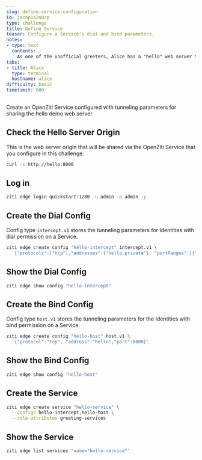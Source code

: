 ```yaml
---
slug: define-service-configuration
id: jacnp1s2n0rp
type: challenge
title: Define Service
teaser: Configure a Service's dial and bind parameters.
notes:
- type: text
  contents: |
    As one of the unofficial greeters, Alice has a "hello" web server to share with new members. Let's create tunneling configs and use them to define an OpenZiti Service for the "hello" server.
tabs:
- title: Alice
  type: terminal
  hostname: alice
difficulty: basic
timelimit: 600
---
```


Create an OpenZiti Service configured with tunneling parameters for sharing the hello demo web server.

## Check the Hello Server Origin

This is the web server origin that will be shared via the OpenZiti Service that you configure in this challenge.

```bash
curl -s http://hello:8000
```

## Log in

```bash
ziti edge login quickstart:1280 -u admin -p admin -y
```

## Create the Dial Config

Config type `intercept.v1` stores the tunneling parameters for Identities with dial permission on a Service.

```bash
ziti edge create config "hello-intercept" intercept.v1 \
  '{"protocols":["tcp"],"addresses":["hello.private"], "portRanges":[{"low":80, "high":80}]}'
```

## Show the Dial Config

```bash
ziti edge show config "hello-intercept"
```

## Create the Bind Config

Config type `host.v1` stores the tunneling parameters for the Identities with bind permission on a Service.

```bash
ziti edge create config "hello-host" host.v1 \
  '{"protocol":"tcp", "address":"hello","port":8000}'
```

## Show the Bind Config

```bash
ziti edge show config "hello-host"
```

## Create the Service

```bash
ziti edge create service "hello-service" \
  --configs hello-intercept,hello-host \
  --role-attributes greeting-services
```

## Show the Service

```bash
ziti edge list services 'name="hello-service"'
```
